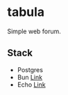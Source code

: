 # tabula
Simple web forum.

## Stack
- Postgres
- Bun [Link](https://bun.uptrace.dev)
- Echo [Link](https://echo.labstack.com)
